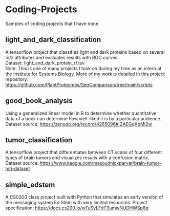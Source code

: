 # Coding-Projects
Samples of coding projects that I have done.

## light_and_dark_classification
A tensorflow project that classifies light and dark proteins based on several m/z attributes and evaluates results with ROC curves.         
Dataset: light_and_dark_protein_rf.tsv        
Note: This is one of many projects I took on during my time as an intern at the Institute for Systems Biology. More of my work is detailed in this project repository: https://github.com/PlantProteomes/SeqComparison/tree/main/scripts                 

## good_book_analysis
Using a generalized linear model in R to determine whether quantitative data of a book can determine how well-liked it is by a particular audience.           
Dataset source: https://zenodo.org/record/4265096#.ZAEGqXbMI2w          

## tumor_classification
A tensorflow project that differentiates between CT scans of four different types of brain tumors and visualizes results with a confusion matrix.   
Dataset source: https://www.kaggle.com/masoudnickparvar/brain-tumor-mri-dataset

## simple_edstem     
A CS0200 class project built with Python that simulates an early version of the messaging system Ed Stem with very limited resources. 
Project specification: https://docs.cs200.io/wTuSyLFdT3umwNUDHWSp6g       

